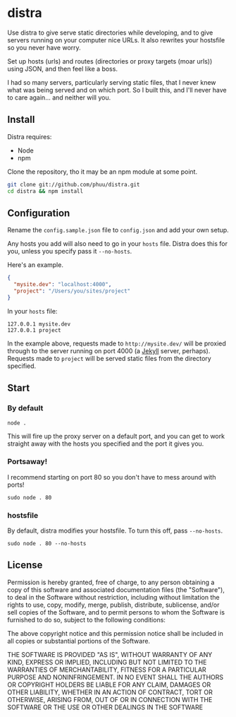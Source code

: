 # distra

Use distra to give serve static directories while developing, and to give servers running on your computer nice URLs. It also rewrites your hostsfile so you never have worry.

Set up hosts (urls) and routes (directories or proxy targets (moar urls)) using JSON, and then feel like a boss.

I had so many servers, particularly serving static files, that I never knew what was being served and on which port. So I built this, and I'll never have to care again... and neither will you.

## Install

Distra requires:

* Node
* npm

Clone the repository, tho it may be an npm module at some point.

```bash
git clone git://github.com/phuu/distra.git
cd distra && npm install
```

## Configuration

Rename the `config.sample.json` file to `config.json` and add your own setup.

Any hosts you add will also need to go in your `hosts` file. Distra does this for you, unless you specify pass it `--no-hosts`.

Here's an example.

```json
{
  "mysite.dev": "localhost:4000",
  "project": "/Users/you/sites/project"
}
```

In your `hosts` file:

```
127.0.0.1 mysite.dev
127.0.0.1 project
```

In the example above, requests made to `http://mysite.dev/` will be proxied through to the server running on port 4000 (a [Jekyll](https://github.com/mojombo/jekyll) server, perhaps). Requests made to `project` will be served static files from the directory specified.

## Start

### By default

`node .`

This will fire up the proxy server on a default port, and you can get to work straight away with the hosts you specified and the port it gives you.

### Portsaway!

I recommend starting on port 80 so you don't have to mess around with ports!

`sudo node . 80`

### hostsfile

By default, distra modifies your hostsfile. To turn this off, pass `--no-hosts`.

`sudo node . 80 --no-hosts`

## License

Permission is hereby granted, free of charge, to any person obtaining a copy of this software and associated documentation files (the "Software"), to deal in the Software without restriction, including without limitation the rights to use, copy, modify, merge, publish, distribute, sublicense, and/or sell copies of the Software, and to permit persons to whom the Software is furnished to do so, subject to the following conditions:

The above copyright notice and this permission notice shall be included in all copies or substantial portions of the Software.

THE SOFTWARE IS PROVIDED "AS IS", WITHOUT WARRANTY OF ANY KIND, EXPRESS OR IMPLIED, INCLUDING BUT NOT LIMITED TO THE WARRANTIES OF MERCHANTABILITY, FITNESS FOR A PARTICULAR PURPOSE AND NONINFRINGEMENT. IN NO EVENT SHALL THE AUTHORS OR COPYRIGHT HOLDERS BE LIABLE FOR ANY CLAIM, DAMAGES OR OTHER LIABILITY, WHETHER IN AN ACTION OF CONTRACT, TORT OR OTHERWISE, ARISING FROM, OUT OF OR IN CONNECTION WITH THE SOFTWARE OR THE USE OR OTHER DEALINGS IN THE SOFTWARE

